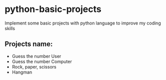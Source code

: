 # python-basic-projects

Implement some basic projects with python language to improve my coding skills

## Projects name:
- Guess the number User
- Guess the number Computer
- Rock, paper, scissors
- Hangman